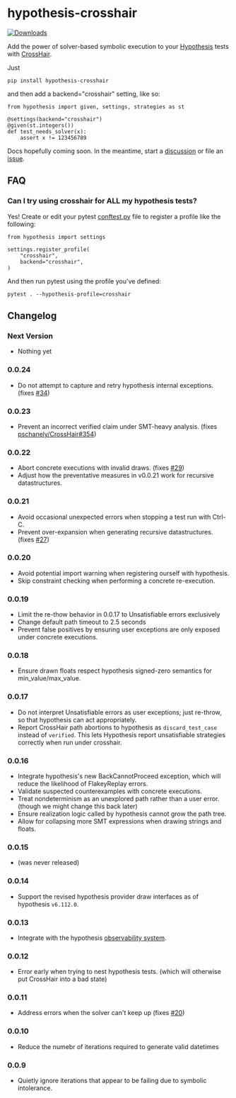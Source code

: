 # hypothesis-crosshair

[![Downloads](https://pepy.tech/badge/hypothesis-crosshair)](https://pepy.tech/project/hypothesis-crosshair)


Add the power of solver-based symbolic execution to your
[Hypothesis](https://hypothesis.readthedocs.io/en/latest/index.html)
tests with
[CrossHair](https://github.com/pschanely/CrossHair).

Just 
```
pip install hypothesis-crosshair
```

and then add a backend="crosshair" setting, like so:

```
from hypothesis import given, settings, strategies as st

@settings(backend="crosshair")
@given(st.integers())
def test_needs_solver(x):
    assert x != 123456789
```


Docs hopefully coming soon. In the meantime, start a
[discussion](https://github.com/pschanely/hypothesis-crosshair/discussions)
or file an [issue](https://github.com/pschanely/hypothesis-crosshair/issues).


## FAQ

### Can I try using crosshair for ALL my hypothesis tests?

Yes! Create or edit your pytest
[conftest.py](https://docs.pytest.org/en/7.1.x/reference/fixtures.html#conftest-py-sharing-fixtures-across-multiple-files)
file to register a profile like the following:

```
from hypothesis import settings

settings.register_profile(
    "crosshair",
    backend="crosshair",
)
```

And then run pytest using the profile you've defined:
```
pytest . --hypothesis-profile=crosshair 
```


## Changelog

### Next Version
* Nothing yet

### 0.0.24
* Do not attempt to capture and retry hypothesis internal exceptions.
  (fixes [#34](https://github.com/pschanely/hypothesis-crosshair/issues/34))

### 0.0.23
* Prevent an incorrect verified claim under SMT-heavy analysis.
  (fixes [pschanely/CrossHair#354](https://github.com/pschanely/CrossHair/issues/354))

### 0.0.22
* Abort concrete executions with invalid draws.
  (fixes [#29](https://github.com/pschanely/hypothesis-crosshair/issues/29))
* Adjust how the preventative measures in v0.0.21 work for recursive datastructures.

### 0.0.21
* Avoid occasional unexpected errors when stopping a test run with Ctrl-C.
* Prevent over-expansion when generating recursive datastructures. (fixes [#27](https://github.com/pschanely/hypothesis-crosshair/issues/27))

### 0.0.20
* Avoid potential import warning when registering ourself with hypothesis.
* Skip constraint checking when performing a concrete re-execution.

### 0.0.19
* Limit the re-thow behavior in 0.0.17 to Unsatisfiable errors exclusively
* Change default path timeout to 2.5 seconds
* Prevent false positives by ensuring user exceptions are only exposed under concrete executions.

### 0.0.18
* Ensure drawn floats respect hypothesis signed-zero semantics for min_value/max_value.

### 0.0.17
* Do not interpret Unsatisfiable errors as user exceptions; just re-throw, so that hypothesis can act appropriately.
* Report CrossHair path abortions to hypothesis as `discard_test_case` instead of `verified`.
  This lets Hypothesis report unsatisfiable strategies correctly when run under crosshair.

### 0.0.16
* Integrate hypothesis's new BackCannotProceed exception, which will reduce the likelihood of FlakeyReplay errors.
* Validate suspected counterexamples with concrete executions.
* Treat nondeterminism as an unexplored path rather than a user error. (though we might change this back later)
* Ensure realization logic called by hypothesis cannot grow the path tree.
* Allow for collapsing more SMT expressions when drawing strings and floats.

### 0.0.15
* (was never released)

### 0.0.14
* Support the revised hypothesis provider draw interfaces as of hypothesis `v6.112.0`.

### 0.0.13
* Integrate with the hypothesis [observability system](https://hypothesis.readthedocs.io/en/latest/observability.html).

### 0.0.12
* Error early when trying to nest hypothesis tests. (which will otherwise put CrossHair into a bad state)

### 0.0.11
* Address errors when the solver can't keep up (fixes [#20](https://github.com/pschanely/hypothesis-crosshair/issues/20))

### 0.0.10
* Reduce the numebr of iterations required to generate valid datetimes

### 0.0.9
* Quietly ignore iterations that appear to be failing due to symbolic intolerance.
